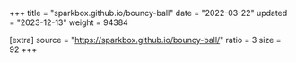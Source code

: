 +++
title = "sparkbox.github.io/bouncy-ball"
date = "2022-03-22"
updated = "2023-12-13"
weight = 94384

[extra]
source = "https://sparkbox.github.io/bouncy-ball/"
ratio = 3
size = 92
+++

